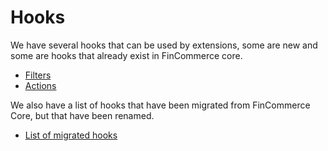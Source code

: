 # Hooks

We have several hooks that can be used by extensions, some are new and some are hooks that already exist in FinCommerce core.

- [Filters](https://github.com/dieselfox1/fincommerce/blob/trunk/plugins/fincommerce/client/blocks/docs/third-party-developers/extensibility/hooks/filters.md)
- [Actions](https://github.com/dieselfox1/fincommerce/blob/trunk/plugins/fincommerce/client/blocks/docs/third-party-developers/extensibility/hooks/actions.md)

We also have a list of hooks that have been migrated from FinCommerce Core, but that have been renamed.

- [List of migrated hooks](./migrated-hooks.md)
